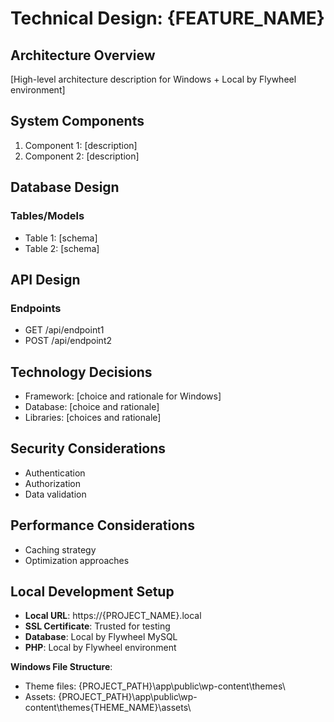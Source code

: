 # Technical Design: {FEATURE_NAME}

## Architecture Overview
[High-level architecture description for Windows + Local by Flywheel environment]

## System Components
1. Component 1: [description]
2. Component 2: [description]

## Database Design
### Tables/Models
- Table 1: [schema]
- Table 2: [schema]

## API Design
### Endpoints
- GET /api/endpoint1
- POST /api/endpoint2

## Technology Decisions
- Framework: [choice and rationale for Windows]
- Database: [choice and rationale]
- Libraries: [choices and rationale]

## Security Considerations
- Authentication
- Authorization
- Data validation

## Performance Considerations
- Caching strategy
- Optimization approaches

## Local Development Setup
- **Local URL**: https://{PROJECT_NAME}.local
- **SSL Certificate**: Trusted for testing
- **Database**: Local by Flywheel MySQL
- **PHP**: Local by Flywheel environment

**Windows File Structure**:
- Theme files: {PROJECT_PATH}\app\public\wp-content\themes\
- Assets: {PROJECT_PATH}\app\public\wp-content\themes\{THEME_NAME}\assets\